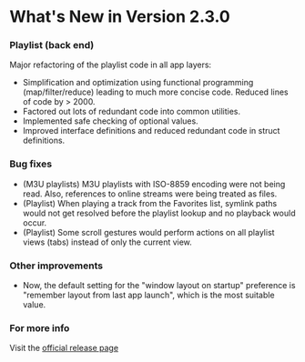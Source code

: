 #  What's New in Version 2.3.0

### Playlist (back end)

Major refactoring of the playlist code in all app layers:

* Simplification and optimization using functional programming (map/filter/reduce) leading to much more concise code. Reduced lines of code by > 2000.
* Factored out lots of redundant code into common utilities.
* Implemented safe checking of optional values.
* Improved interface definitions and reduced redundant code in struct definitions.

### Bug fixes

* (M3U playlists) M3U playlists with ISO-8859 encoding were not being read. Also, references to online streams were being treated as files.
* (Playlist) When playing a track from the Favorites list, symlink paths would not get resolved before the playlist lookup and no playback would occur.
* (Playlist) Some scroll gestures would perform actions on all playlist views (tabs) instead of only the current view.

### Other improvements

* Now, the default setting for the "window layout on startup" preference is "remember layout from last app launch", which is the most suitable value.

### **For more info**
Visit the [official release page](https://github.com/maculateConception/aural-player/releases/tag/2.3.0)
